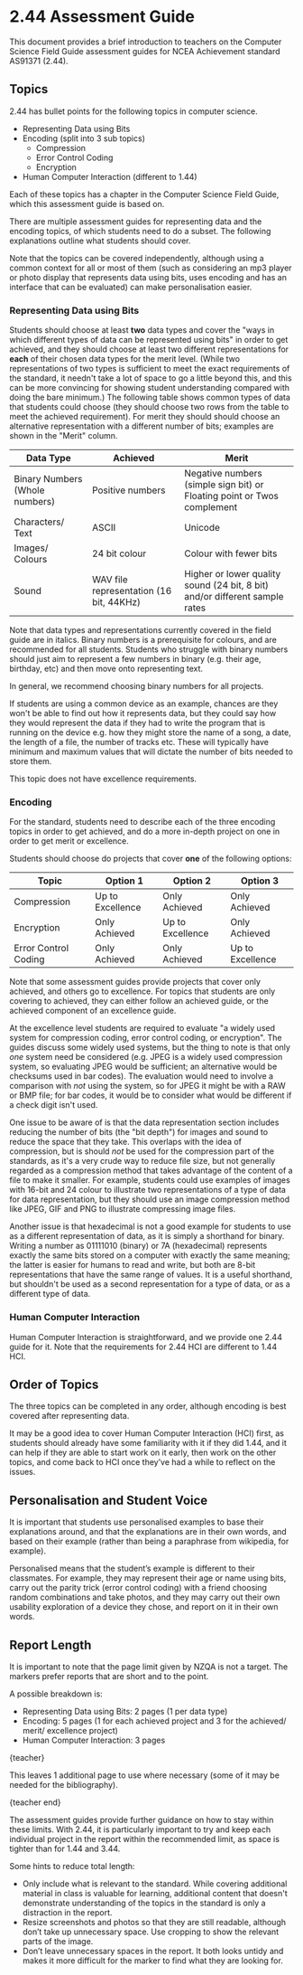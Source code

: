 # 2.44 Assessment Guide

This document provides a brief introduction to teachers on the Computer Science Field Guide assessment guides for NCEA Achievement standard AS91371 (2.44).

## Topics

2.44 has bullet points for the following topics in computer science.

- Representing Data using Bits
- Encoding (split into 3 sub topics)
  - Compression
  - Error Control Coding
  - Encryption
- Human Computer Interaction (different to 1.44)

Each of these topics has a chapter in the Computer Science Field Guide, which this assessment guide is based on.

There are multiple assessment guides for representing data and the encoding topics, of which students need to do a subset. The following explanations outline what students should cover.

Note that the topics can be covered independently, although using a common context for all or most of them (such as considering an mp3 player or photo display that represents data using bits, uses encoding and has an interface that can be evaluated) can make personalisation easier.

### Representing Data using Bits

Students should choose at least **two** data types and cover the "ways in which different types of data can be represented using bits" in order to get achieved, and they should choose at least two different representations for **each** of their chosen data types for the merit level.
(While two representations of two types is sufficient to meet the exact requirements of the standard, it needn't take a lot of space to go a little beyond this, and this can be more convincing for showing student understanding compared with doing the bare minimum.)
The following table shows common types of data that students could choose (they should choose two rows from the table to meet the achieved requirement). For merit they should should choose an alternative representation with a different number of bits; examples are shown in the "Merit" column.

| Data Type | Achieved | Merit |
|-----------|-----------|-----------|
| Binary Numbers (Whole numbers) | Positive numbers | Negative numbers (simple sign bit) or Floating point or Twos complement |
| Characters/ Text | ASCII | Unicode |
| Images/ Colours | 24 bit colour | Colour with fewer bits |
| Sound | WAV file representation (16 bit, 44KHz) | Higher or lower quality sound (24 bit, 8 bit) and/or different sample rates |

Note that data types and representations currently covered in the field guide are in italics. Binary numbers is a prerequisite for colours, and are recommended for all students. Students who struggle with binary numbers should just aim to represent a few numbers in binary (e.g. their age, birthday, etc) and then move onto representing text.

In general, we recommend choosing binary numbers for all projects.

If students are using a common device as an example, chances are they won't be able to find out how it represents data, but they could say how they would represent the data if they had to write the program that is running on the device e.g. how they might store the name of a song, a date, the length of a file, the number of tracks etc. These will typically have minimum and maximum values that will dictate the number of bits needed to store them.

This topic does not have excellence requirements.

### Encoding

For the standard, students need to describe each of the three encoding topics in order to get achieved, and do a more in-depth project on one in order to get merit or excellence.

Students should choose do projects that cover **one** of the following options:

| Topic                | Option 1         | Option 2         | Option 3         |
|----------------------|------------------|------------------|------------------|
| Compression          | Up to Excellence | Only Achieved    | Only Achieved    |
| Encryption           | Only Achieved    | Up to Excellence | Only Achieved    |
| Error Control Coding | Only Achieved    | Only Achieved    | Up to Excellence |

Note that some assessment guides provide projects that cover only achieved, and others go to excellence. For topics that students are only covering to achieved, they can either follow an achieved guide, or the achieved component of an excellence guide.

At the excellence level students are required to evaluate "a widely used system for compression coding, error control coding, or encryption". The guides discuss some widely used systems, but the thing to note is that only *one* system need be considered (e.g. JPEG is a widely used compression system, so evaluating JPEG would be sufficient; an alternative would be checksums used in bar codes). The evaluation would need to involve a comparison with *not* using the system, so for JPEG it might be with a RAW or BMP file; for bar codes, it would be to consider what would be different if a check digit isn't used.

One issue to be aware of is that the data representation section includes reducing the number of bits (the "bit depth") for images and sound to reduce the space that they take.
This overlaps with the idea of compression, but is should *not* be used for the compression part of the standards, as it's a very crude way to reduce file size, but not generally regarded as a compression method that takes advantage of the content of a file to make it smaller.
For example, students could use examples of images with 16-bit and 24 colour to illustrate two representations of a type of data for data representation, but they should use an image compression method like JPEG, GIF and PNG to illustrate compressing image files.

Another issue is that hexadecimal is not a good example for students to use as a different representation of data, as it is simply a shorthand for binary. Writing a number as 01111010 (binary) or 7A (hexadecimal) represents exactly the same bits stored on a computer with exactly the same meaning; the latter is easier for humans to read and write, but both are 8-bit representations that have the same range of values. It is a useful shorthand, but shouldn't be used as a second representation for a type of data, or as a different type of data.

### Human Computer Interaction

Human Computer Interaction is straightforward, and we provide one 2.44 guide for it. Note that the requirements for 2.44 HCI are different to 1.44 HCI.

## Order of Topics

The three topics can be completed in any order, although encoding is best covered after representing data.

It may be a good idea to cover Human Computer Interaction (HCI) first, as students should already have some familiarity with it if they did 1.44, and it can help if they are able to start work on it early, then work on the other topics, and come back to HCI once they’ve had a while to reflect on the issues.

## Personalisation and Student Voice

It is important that students use personalised examples to base their explanations around, and that the explanations are in their own words, and based on their example (rather than being a paraphrase from wikipedia, for example).

Personalised means that the student’s example is different to their classmates. For example, they may represent their age or name using bits, carry out the parity trick (error control coding) with a friend choosing random combinations and take photos, and they may carry out their own usability exploration of a device they chose, and report on it in their own words.

## Report Length

It is important to note that the page limit given by NZQA is not a target. The markers prefer reports that are short and to the point.

A possible breakdown is:

- Representing Data using Bits: 2 pages (1 per data type)
- Encoding: 5 pages (1 for each achieved project and 3 for the achieved/ merit/ excellence project)
- Human Computer Interaction: 3 pages

{teacher}

This leaves 1 additional page to use where necessary (some of it may be needed for the bibliography).

{teacher end}

The assessment guides provide further guidance on how to stay within these limits. With 2.44, it is particularly important to try and keep each individual project in the report within the recommended limit, as space is tighter than for 1.44 and 3.44.

Some hints to reduce total length:

- Only include what is relevant to the standard. While covering additional material in class is valuable for learning, additional content that doesn't demonstrate understanding of the topics in the standard is only a distraction in the report.
- Resize screenshots and photos so that they are still readable, although don’t take up unnecessary space. Use cropping to show the relevant parts of the image.
- Don’t leave unnecessary spaces in the report. It both looks untidy and makes it more difficult for the marker to find what they are looking for.
